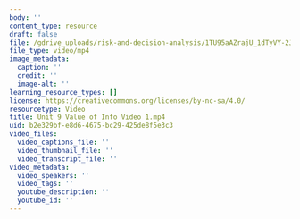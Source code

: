 ```yaml
---
body: ''
content_type: resource
draft: false
file: /gdrive_uploads/risk-and-decision-analysis/1TU95aAZrajU_1dTyVY-2JtNtvmlWv1x7/unit-9-value-of-info-video-1.mp4
file_type: video/mp4
image_metadata:
  caption: ''
  credit: ''
  image-alt: ''
learning_resource_types: []
license: https://creativecommons.org/licenses/by-nc-sa/4.0/
resourcetype: Video
title: Unit 9 Value of Info Video 1.mp4
uid: b2e329bf-e8d6-4675-bc29-425de8f5e3c3
video_files:
  video_captions_file: ''
  video_thumbnail_file: ''
  video_transcript_file: ''
video_metadata:
  video_speakers: ''
  video_tags: ''
  youtube_description: ''
  youtube_id: ''
---
```

